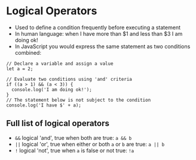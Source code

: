 # Logical Operators

* Used to define a condition frequently before executing a statement
* In human language: when I have more than $1 and less than $3 I am doing ok!
* In JavaScript you would express the same statement as two conditions combined:

```text
// Declare a variable and assign a value
let a = 2;               

// Evaluate two conditions using 'and' criteria         
if ((a > 1) && (a < 3)) {
  console.log('I am doing ok!');
}
// The statement below is not subject to the condition
console.log('I have $' + a);
```

## Full list of logical operators

* `&&` logical 'and', true when both are true: `a && b`
* `||` logical 'or', true when either or both `a` or `b` are true: `a || b` 
* `!` logical 'not', true when `a` is false or not true: `!a`

